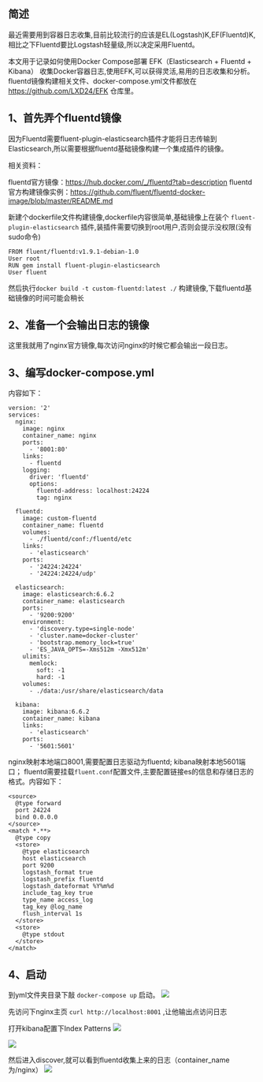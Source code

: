 ## 简述
最近需要用到容器日志收集,目前比较流行的应该是EL(Logstash)K,EF(Fluentd)K,相比之下Fluentd要比Logstash轻量级,所以决定采用Fluentd。

本文用于记录如何使用Docker Compose部署 EFK（Elasticsearch + Fluentd + Kibana） 收集Docker容器日志,使用EFK,可以获得灵活,易用的日志收集和分析。
fluentd镜像构建相关文件、docker-compose.yml文件都放在 https://github.com/LXD24/EFK 仓库里。

## 1、首先弄个fluentd镜像
因为Fluentd需要fluent-plugin-elasticsearch插件才能将日志传输到Elasticsearch,所以需要根据fluentd基础镜像构建一个集成插件的镜像。

相关资料：

fluentd官方镜像：https://hub.docker.com/_/fluentd?tab=description
fluentd官方构建镜像实例：https://github.com/fluent/fluentd-docker-image/blob/master/README.md

新建个dockerfile文件构建镜像,dockerfile内容很简单,基础镜像上在装个 `fluent-plugin-elasticsearch` 插件,装插件需要切换到root用户,否则会提示没权限(没有sudo命令)
```
FROM fluent/fluentd:v1.9.1-debian-1.0
User root
RUN gem install fluent-plugin-elasticsearch
User fluent
```

然后执行`docker build -t custom-fluentd:latest ./` 构建镜像,下载fluentd基础镜像的时间可能会稍长

## 2、准备一个会输出日志的镜像

这里我就用了nginx官方镜像,每次访问nginx的时候它都会输出一段日志。

## 3、编写docker-compose.yml

内容如下：
```
version: '2'
services:
  nginx:
    image: nginx
    container_name: nginx
    ports:
      - '8001:80'
    links:
      - fluentd
    logging:
      driver: 'fluentd'
      options:
        fluentd-address: localhost:24224
        tag: nginx

  fluentd:
    image: custom-fluentd
    container_name: fluentd
    volumes:
      - ./fluentd/conf:/fluentd/etc
    links:
      - 'elasticsearch'
    ports:
      - '24224:24224'
      - '24224:24224/udp'

  elasticsearch:
    image: elasticsearch:6.6.2
    container_name: elasticsearch
    ports:
      - '9200:9200'
    environment:
      - 'discovery.type=single-node'
      - 'cluster.name=docker-cluster'
      - 'bootstrap.memory_lock=true'
      - 'ES_JAVA_OPTS=-Xms512m -Xmx512m'
    ulimits:
      memlock:
        soft: -1
        hard: -1
    volumes:
      - ./data:/usr/share/elasticsearch/data

  kibana:
    image: kibana:6.6.2
    container_name: kibana
    links:
      - 'elasticsearch'
    ports:
      - '5601:5601'

```
nginx映射本地端口8001,需要配置日志驱动为fluentd; 
kibana映射本地5601端口；
fluentd需要挂载`fluent.conf`配置文件,主要配置链接es的信息和存储日志的格式。内容如下：
```
<source>
  @type forward
  port 24224
  bind 0.0.0.0
</source>
<match *.**>
  @type copy
  <store>
    @type elasticsearch
    host elasticsearch
    port 9200
    logstash_format true
    logstash_prefix fluentd
    logstash_dateformat %Y%m%d
    include_tag_key true
    type_name access_log
    tag_key @log_name
    flush_interval 1s
  </store>
  <store>
    @type stdout
  </store>
</match>
```

## 4、启动
到yml文件夹目录下敲 `docker-compose up` 启动。
![](https://img2020.cnblogs.com/blog/1624324/202011/1624324-20201106182742228-843225386.png)

先访问下nginx主页 ` curl http://localhost:8001 ` ,让他输出点访问日志

打开kibana配置下Index Patterns
![](https://img2020.cnblogs.com/blog/1624324/202011/1624324-20201106183917648-1189431736.png)

![](https://img2020.cnblogs.com/blog/1624324/202011/1624324-20201106183929062-486750569.png)



然后进入discover,就可以看到fluentd收集上来的日志（container_name为/nginx）
![](https://img2020.cnblogs.com/blog/1624324/202011/1624324-20201106183234686-1660253737.png)
